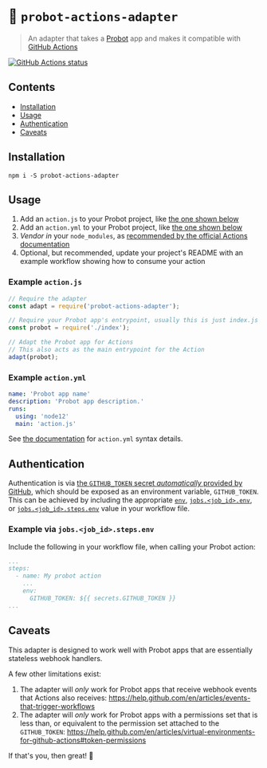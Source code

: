 # :electric_plug: `probot-actions-adapter`

> An adapter that takes a [Probot](https://probot.github.io/) app and makes it compatible with [GitHub Actions](https://github.com/features/actions)

<a href="https://github.com/probot/actions-adapter"><img alt="GitHub Actions status" src="https://github.com/probot/actions-adapter/workflows/Build/badge.svg"></a>

## Contents

- [Installation](#installation)
- [Usage](#usage)
- [Authentication](#authentication)
- [Caveats](#caveats)

## Installation

```shell
npm i -S probot-actions-adapter
```

## Usage

1. Add an `action.js` to your Probot project, like [the one shown below](#example-actionjs)
1. Add an `action.yml` to your Probot project, like [the one shown below](#example-actionyml)
1. _Vendor in_ your `node_modules`, as [recommended by the official Actions documentation](https://help.github.com/en/articles/creating-a-javascript-action#commit-and-push-your-action-to-github)
1. Optional, but recommended, update your project's README with an example workflow showing how to consume your action

### Example `action.js`

```javascript
// Require the adapter
const adapt = require('probot-actions-adapter');

// Require your Probot app's entrypoint, usually this is just index.js
const probot = require('./index');

// Adapt the Probot app for Actions
// This also acts as the main entrypoint for the Action
adapt(probot);
```

### Example `action.yml`

```yaml
name: 'Probot app name'
description: 'Probot app description.'
runs:
  using: 'node12'
  main: 'action.js'
```

See [the documentation](https://help.github.com/en/articles/metadata-syntax-for-github-actions) for `action.yml` syntax details.

## Authentication

Authentication is via [the `GITHUB_TOKEN` secret _automatically_ provided by GitHub](https://help.github.com/en/actions/configuring-and-managing-workflows/authenticating-with-the-github_token), which should be exposed as an environment variable, `GITHUB_TOKEN`. This can be achieved by including the appropriate [`env`](https://help.github.com/en/actions/reference/workflow-syntax-for-github-actions#env), [`jobs.<job_id>.env`](https://help.github.com/en/actions/reference/workflow-syntax-for-github-actions#jobsjob_idenv), or [`jobs.<job_id>.steps.env`](https://help.github.com/en/actions/reference/workflow-syntax-for-github-actions#jobsjob_idstepsenv) value in your workflow file.

### Example via `jobs.<job_id>.steps.env`

Include the following in your workflow file, when calling your Probot action:

```yaml
...
steps:
  - name: My probot action
    ...
    env:
      GITHUB_TOKEN: ${{ secrets.GITHUB_TOKEN }}
...
```

## Caveats

This adapter is designed to work well with Probot apps that are essentially stateless webhook handlers.

A few other limitations exist:

1. The adapter will _only_ work for Probot apps that receive webhook events that Actions also receives: https://help.github.com/en/articles/events-that-trigger-workflows
1. The adapter will _only_ work for Probot apps with a permissions set that is less than, or equivalent to the permission set attached to the `GITHUB_TOKEN`: https://help.github.com/en/articles/virtual-environments-for-github-actions#token-permissions

If that's you, then great! :rocket:
